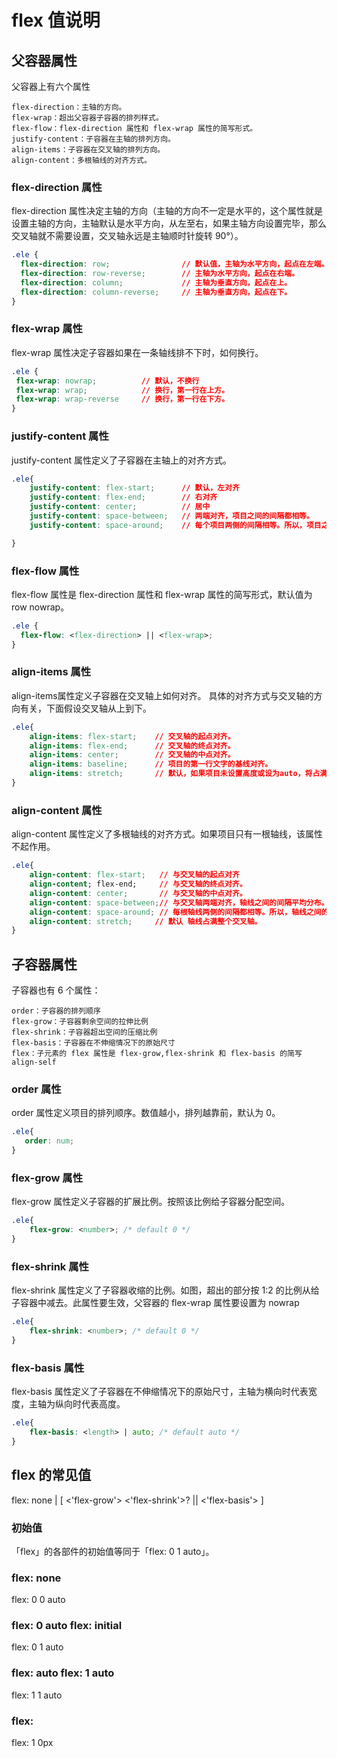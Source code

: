 # flex 值说明

## 父容器属性

父容器上有六个属性

    flex-direction：主轴的方向。
    flex-wrap：超出父容器子容器的排列样式。
    flex-flow：flex-direction 属性和 flex-wrap 属性的简写形式。
    justify-content：子容器在主轴的排列方向。
    align-items：子容器在交叉轴的排列方向。
    align-content：多根轴线的对齐方式。

### flex-direction 属性

flex-direction 属性决定主轴的方向（主轴的方向不一定是水平的，这个属性就是设置主轴的方向，主轴默认是水平方向，从左至右，如果主轴方向设置完毕，那么交叉轴就不需要设置，交叉轴永远是主轴顺时针旋转 90°）。

```css
.ele {
  flex-direction: row;                // 默认值，主轴为水平方向，起点在左端。
  flex-direction: row-reverse;        // 主轴为水平方向，起点在右端。
  flex-direction: column;             // 主轴为垂直方向，起点在上。
  flex-direction: column-reverse;     // 主轴为垂直方向，起点在下。
}
```

### flex-wrap 属性

flex-wrap 属性决定子容器如果在一条轴线排不下时，如何换行。

```css
.ele {
 flex-wrap: nowrap;          // 默认，不换行
 flex-wrap: wrap;            // 换行，第一行在上方。
 flex-wrap: wrap-reverse     // 换行，第一行在下方。
}
```

### justify-content 属性

justify-content 属性定义了子容器在主轴上的对齐方式。

```css
.ele{
    justify-content: flex-start;      // 默认，左对齐
    justify-content: flex-end;        // 右对齐
    justify-content: center;          // 居中
    justify-content: space-between;   // 两端对齐，项目之间的间隔都相等。
    justify-content: space-around;    // 每个项目两侧的间隔相等。所以，项目之间的间隔比项目与边框的间隔大一倍。

}
```

### flex-flow 属性

flex-flow 属性是 flex-direction 属性和 flex-wrap 属性的简写形式，默认值为 row nowrap。

```css
.ele {
  flex-flow: <flex-direction> || <flex-wrap>;
}
```

### align-items 属性

align-items属性定义子容器在交叉轴上如何对齐。
具体的对齐方式与交叉轴的方向有关，下面假设交叉轴从上到下。

```css
.ele{
    align-items: flex-start;    // 交叉轴的起点对齐。
    align-items: flex-end;      // 交叉轴的终点对齐。
    align-items: center;        // 交叉轴的中点对齐。
    align-items: baseline;      // 项目的第一行文字的基线对齐。
    align-items: stretch;       // 默认，如果项目未设置高度或设为auto，将占满整个容器的高度。
}
```


### align-content 属性

align-content 属性定义了多根轴线的对齐方式。如果项目只有一根轴线，该属性不起作用。

```css
.ele{
    align-content: flex-start;   // 与交叉轴的起点对齐
    align-content; flex-end;     // 与交叉轴的终点对齐。
    align-content: center;       // 与交叉轴的中点对齐。
    align-content: space-between;// 与交叉轴两端对齐，轴线之间的间隔平均分布。
    align-content: space-around; // 每根轴线两侧的间隔都相等。所以，轴线之间的间隔比轴线与边框的间隔大一倍。
    align-content: stretch;     // 默认 轴线占满整个交叉轴。
}
```


## 子容器属性 

子容器也有 6 个属性：

    order：子容器的排列顺序
    flex-grow：子容器剩余空间的拉伸比例
    flex-shrink：子容器超出空间的压缩比例
    flex-basis：子容器在不伸缩情况下的原始尺寸
    flex：子元素的 flex 属性是 flex-grow,flex-shrink 和 flex-basis 的简写
    align-self

### order 属性

order 属性定义项目的排列顺序。数值越小，排列越靠前，默认为 0。

```css
.ele{
   order: num; 
}
```

### flex-grow 属性

flex-grow 属性定义子容器的扩展比例。按照该比例给子容器分配空间。

```css
.ele{
    flex-grow: <number>; /* default 0 */
}
```

### flex-shrink 属性

flex-shrink 属性定义了子容器收缩的比例。如图，超出的部分按 1:2 的比例从给子容器中减去。此属性要生效，父容器的 flex-wrap 属性要设置为 nowrap

```css
.ele{
    flex-shrink: <number>; /* default 0 */
}
```

### flex-basis 属性

flex-basis 属性定义了子容器在不伸缩情况下的原始尺寸，主轴为横向时代表宽度，主轴为纵向时代表高度。

```css
.ele{
    flex-basis: <length> | auto; /* default auto */
}
```

## flex 的常见值

flex:   none | [ <'flex-grow'> <'flex-shrink'>? || <'flex-basis'> ]

### 初始值 

「flex」的各部件的初始值等同于「flex: 0 1 auto」。 

### flex: none

flex: 0 0 auto

### flex: 0 auto  flex: initial

flex: 0 1 auto

### flex: auto  flex: 1 auto 

flex: 1 1 auto

### flex: <positive-number>

flex: <positive-number> 1 0px

